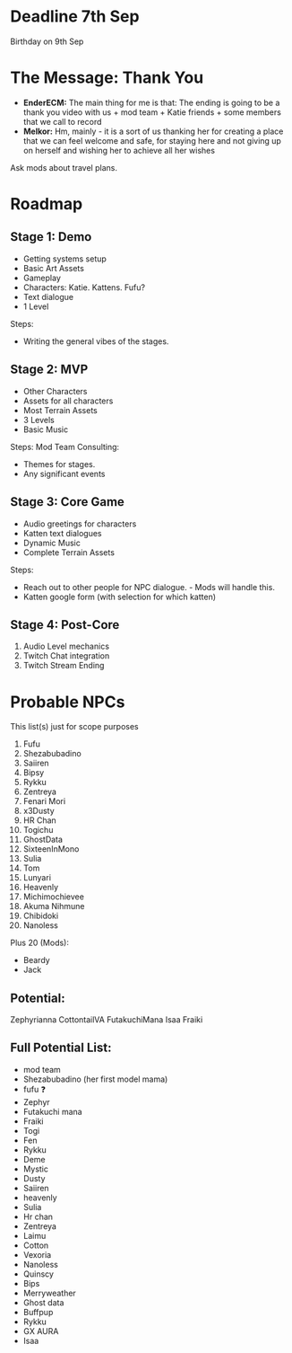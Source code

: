 # Deadline 7th Sep
Birthday on 9th Sep
# The Message: Thank You

- **EnderECM:** The main thing for me is that: The ending is going to be a thank you video with us + mod team + Katie friends + some members that we call to record
- **Melkor:** Hm, mainly - it is a sort of us thanking her for creating a place that we can feel welcome and safe, for staying here and not giving up on herself and wishing her to achieve all her wishes

Ask mods about travel plans.
# Roadmap

## Stage 1: Demo
- Getting systems setup
- Basic Art Assets
- Gameplay
- Characters: Katie. Kattens. Fufu?
- Text dialogue
- 1 Level

Steps:
- Writing the general vibes of the stages.

## Stage 2: MVP
- Other Characters
- Assets for all characters
- Most Terrain Assets
- 3 Levels
- Basic Music

Steps:
Mod Team Consulting:
- Themes for stages.
- Any significant events

## Stage 3: Core Game
- Audio greetings for characters
- Katten text dialogues
- Dynamic Music
- Complete Terrain Assets

Steps:
- Reach out to other people for NPC dialogue. - Mods will handle this.
- Katten google form (with selection for which katten)

## Stage 4: Post-Core
1. Audio Level mechanics
2. Twitch Chat integration
3. Twitch Stream Ending

# Probable NPCs
This list(s) just for scope purposes
1.  Fufu
2.  Shezabubadino
3.  Saiiren
4.  Bipsy
5.  Rykku
6.  Zentreya
7. Fenari Mori
8. x3Dusty
9. HR Chan
10. Togichu
11. GhostData
12. SixteenInMono
13. Sulia
14. Tom
15. Lunyari
16. Heavenly
17. Michimochievee
18. Akuma Nihmune
19. Chibidoki
20. Nanoless

Plus 20 (Mods):
- Beardy
- Jack

## Potential:
Zephyrianna
CottontailVA
FutakuchiMana‬
Isaa
Fraiki
## Full Potential List:
- mod team
- Shezabubadino (her first model mama)
- fufu ❓
- Zephyr
- Futakuchi mana
- Fraiki
- Togi
- Fen
- Rykku
- Deme
- Mystic
- Dusty
- Saiiren
- heavenly
- Sulia
- Hr chan
- Zentreya
- Laimu
- Cotton
- Vexoria
- Nanoless
- Quinscy
- Bips
- Merryweather
- Ghost data
- Buffpup
- Rykku
- GX AURA
- Isaa
